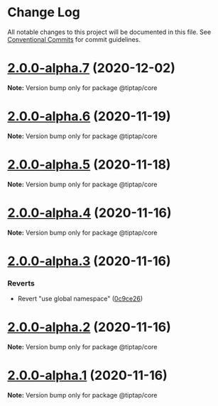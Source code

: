 # Change Log

All notable changes to this project will be documented in this file.
See [Conventional Commits](https://conventionalcommits.org) for commit guidelines.

# [2.0.0-alpha.7](https://github.com/ueberdosis/tiptap-next/compare/@tiptap/core@2.0.0-alpha.6...@tiptap/core@2.0.0-alpha.7) (2020-12-02)

**Note:** Version bump only for package @tiptap/core





# [2.0.0-alpha.6](https://github.com/ueberdosis/tiptap-next/compare/@tiptap/core@2.0.0-alpha.5...@tiptap/core@2.0.0-alpha.6) (2020-11-19)

**Note:** Version bump only for package @tiptap/core





# [2.0.0-alpha.5](https://github.com/ueberdosis/tiptap-next/compare/@tiptap/core@2.0.0-alpha.4...@tiptap/core@2.0.0-alpha.5) (2020-11-18)

**Note:** Version bump only for package @tiptap/core





# [2.0.0-alpha.4](https://github.com/ueberdosis/tiptap-next/compare/@tiptap/core@2.0.0-alpha.3...@tiptap/core@2.0.0-alpha.4) (2020-11-16)

**Note:** Version bump only for package @tiptap/core





# [2.0.0-alpha.3](https://github.com/ueberdosis/tiptap-next/compare/@tiptap/core@2.0.0-alpha.2...@tiptap/core@2.0.0-alpha.3) (2020-11-16)


### Reverts

* Revert "use global namespace" ([0c9ce26](https://github.com/ueberdosis/tiptap-next/commit/0c9ce26c02c07d88a757c01b0a9d7f9e2b0b7502))





# [2.0.0-alpha.2](https://github.com/ueberdosis/tiptap-next/compare/@tiptap/core@2.0.0-alpha.1...@tiptap/core@2.0.0-alpha.2) (2020-11-16)

**Note:** Version bump only for package @tiptap/core





# [2.0.0-alpha.1](https://github.com/ueberdosis/tiptap-next/compare/@tiptap/core@2.0.0-alpha.0...@tiptap/core@2.0.0-alpha.1) (2020-11-16)

**Note:** Version bump only for package @tiptap/core
